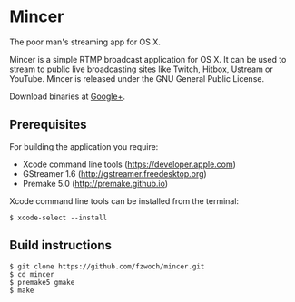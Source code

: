 Mincer
======

The poor man's streaming app for OS X.

Mincer is a simple RTMP broadcast application for OS X. It can be used to stream to public live broadcasting sites like Twitch, Hitbox, Ustream or YouTube. Mincer is released under the GNU General Public License.

Download binaries at <a href="https://plus.google.com/106302080469674598966?rel=publisher" rel="publisher">Google+</a>.

Prerequisites
-------------

For building the application you require:

* Xcode command line tools (https://developer.apple.com)
* GStreamer 1.6 (http://gstreamer.freedesktop.org)
* Premake 5.0 (http://premake.github.io)

Xcode command line tools can be installed from the terminal:

    $ xcode-select --install

Build instructions
------------------

    $ git clone https://github.com/fzwoch/mincer.git
    $ cd mincer
    $ premake5 gmake
    $ make
